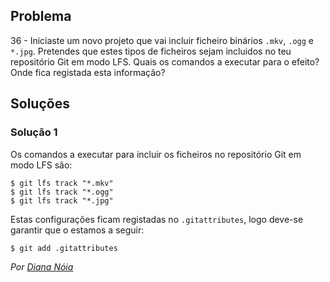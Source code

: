 ## Problema

36 - Iniciaste um novo projeto que vai incluir ficheiro binários `.mkv`, `.ogg`
e `*.jpg`. Pretendes que estes tipos de ficheiros sejam incluidos no teu
repositório Git em modo LFS. Quais os comandos a executar para o efeito? Onde
fica registada esta informação?

## Soluções

### Solução 1

Os comandos a executar para incluir os ficheiros no repositório Git em modo
LFS são:

```
$ git lfs track "*.mkv" 
$ git lfs track "*.ogg" 
$ git lfs track "*.jpg" 
```

Estas configurações ficam registadas no `.gitattributes`, logo deve-se garantir
que o estamos a seguir:

```
$ git add .gitattributes
```

*Por [Diana Nóia](https://github.com/DianaNoia)*